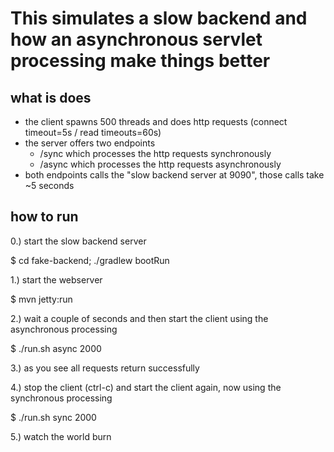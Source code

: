 This simulates a slow backend and how an asynchronous servlet processing make things better
===========================================================================================

what is does
------------

- the client spawns 500 threads and does http requests (connect timeout=5s / read timeouts=60s)
- the server offers two endpoints
  - /sync which processes the http requests synchronously
  - /async which processes the http requests asynchronously
- both endpoints calls the "slow backend server at 9090", those calls take ~5 seconds


how to run
----------

0.) start the slow backend server

$ cd fake-backend; ./gradlew bootRun

1.) start the webserver

$ mvn jetty:run

2.) wait a couple of seconds and then start the client using the asynchronous processing

$ ./run.sh async 2000

3.) as you see all requests return successfully 

4.) stop the client (ctrl-c) and start the client again, now using the synchronous processing

$ ./run.sh sync 2000

5.) watch the world burn
